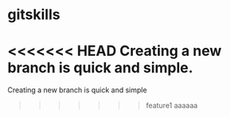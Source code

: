 # gitskills
<<<<<<< HEAD
Creating a new branch is quick and simple.
=======
Creating a new branch is quick and simple
>>>>>>> feature1
aaaaaa